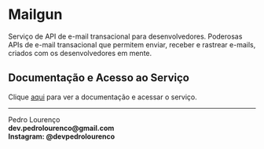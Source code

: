 # Mailgun

Serviço de API de e-mail transacional para desenvolvedores. Poderosas APIs de e-mail transacional que permitem enviar, receber e rastrear e-mails, criados com os desenvolvedores em mente.

## Documentação e Acesso ao Serviço

Clique [aqui](https://www.mailgun.com) para ver a documentação e acessar o serviço.


<hr>
<stong>Pedro Lourenço</strong><br>
<Strong>dev.pedrolourenco@gmail.com</strong><br>
<Strong>Instagram: @devpedrolourenco</strong>